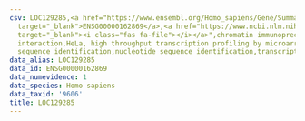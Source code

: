 ```yaml
---
csv: LOC129285,<a href="https://www.ensembl.org/Homo_sapiens/Gene/Summary?db=core;g=ENSG00000162869"
  target="_blank">ENSG00000162869</a>,<a href="https://www.ncbi.nlm.nih.gov/pubmed/17216044"
  target="_blank"><i class="fas fa-file"></i></a>",chromatin immunoprecipitation assay,direct
  interaction,HeLa, high throughput transcription profiling by microarray,nucleotide
  sequence identification,nucleotide sequence identification,transcriptional regulation,
data_alias: LOC129285
data_id: ENSG00000162869
data_numevidence: 1
data_species: Homo sapiens
data_taxid: '9606'
title: LOC129285
---
```

